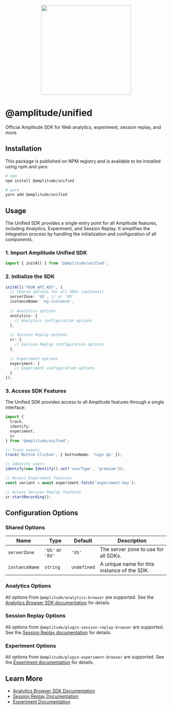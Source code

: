 <p align="center">
  <a href="https://amplitude.com" target="_blank" align="center">
    <img src="https://static.amplitude.com/lightning/46c85bfd91905de8047f1ee65c7c93d6fa9ee6ea/static/media/amplitude-logo-with-text.4fb9e463.svg" width="280">
  </a>
  <br />
</p>

# @amplitude/unified

Official Amplitude SDK for Web analytics, experiment, session replay, and more.

## Installation

This package is published on NPM registry and is available to be installed using npm and yarn.

```sh
# npm
npm install @amplitude/unified

# yarn
yarn add @amplitude/unified
```

## Usage

The Unified SDK provides a single entry point for all Amplitude features, including Analytics, Experiment, and Session Replay. It simplifies the integration process by handling the initialization and configuration of all components.

### 1. Import Amplitude Unified SDK

```typescript
import { initAll } from '@amplitude/unified';
```

### 2. Initialize the SDK

```typescript
initAll('YOUR_API_KEY', {
  // Shared options for all SDKs (optional)
  serverZone: 'US', // or 'EU'
  instanceName: 'my-instance',
  
  // Analytics options
  analytics: {
    // Analytics configuration options
  },
  
  // Session Replay options
  sr: {
    // Session Replay configuration options
  },
  
  // Experiment options
  experiment: {
    // Experiment configuration options
  }
});
```

### 3. Access SDK Features

The Unified SDK provides access to all Amplitude features through a single interface:

```typescript
import { 
  track, 
  identify, 
  experiment, 
  sr 
} from '@amplitude/unified';

// Track events
track('Button Clicked', { buttonName: 'Sign Up' });

// Identify users
identify(new Identify().set('userType', 'premium'));

// Access Experiment features
const variant = await experiment.fetch('experiment-key');

// Access Session Replay features
sr.startRecording();
```

## Configuration Options

### Shared Options

|Name|Type|Default|Description|
|-|-|-|-|
|`serverZone`|`'US'` or `'EU'`|`'US'`|The server zone to use for all SDKs.|
|`instanceName`|`string`|`undefined`|A unique name for this instance of the SDK.|

### Analytics Options

All options from `@amplitude/analytics-browser` are supported. See the [Analytics Browser SDK documentation](https://www.docs.developers.amplitude.com/analytics/browser/) for details.

### Session Replay Options

All options from `@amplitude/plugin-session-replay-browser` are supported. See the [Session Replay documentation](https://www.docs.developers.amplitude.com/session-replay/) for details.

### Experiment Options

All options from `@amplitude/plugin-experiment-browser` are supported. See the [Experiment documentation](https://www.docs.developers.amplitude.com/experiment/) for details.

## Learn More

- [Analytics Browser SDK Documentation](https://amplitude.com/docs/sdks/analytics/browser/browser-sdk-2)
- [Session Replay Documentation](https://amplitude.com/docs/session-replay/session-replay-standalone-sdk)
- [Experiment Documentation](https://amplitude.com/docs/sdks/experiment-sdks/experiment-javascript)

